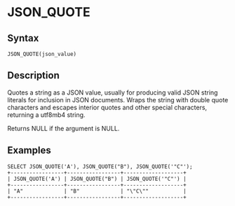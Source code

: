 
# JSON_QUOTE

## Syntax


```
JSON_QUOTE(json_value)
```

## Description


Quotes a string as a JSON value, usually for producing valid JSON string literals for inclusion in JSON documents. Wraps the string with double quote characters and escapes interior quotes and other special characters, returning a utf8mb4 string.


Returns NULL if the argument is NULL.


## Examples


```
SELECT JSON_QUOTE('A'), JSON_QUOTE("B"), JSON_QUOTE('"C"');
+-----------------+-----------------+-------------------+
| JSON_QUOTE('A') | JSON_QUOTE("B") | JSON_QUOTE('"C"') |
+-----------------+-----------------+-------------------+
| "A"             | "B"             | "\"C\""           |
+-----------------+-----------------+-------------------+
```
